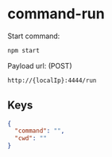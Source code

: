 # command-run

Start command:

```bash
npm start
```

Payload url: (POST)

```bash
http://{localIp}:4444/run
```

## Keys

```json
{
  "command": "",
  "cwd": ""
}
```
